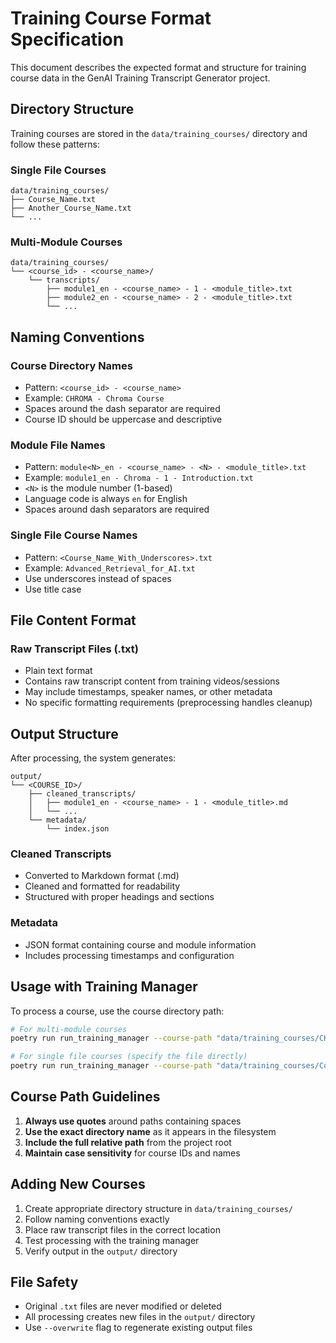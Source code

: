 # Training Course Format Specification

This document describes the expected format and structure for training course data in the GenAI Training Transcript Generator project.

## Directory Structure

Training courses are stored in the `data/training_courses/` directory and follow these patterns:

### Single File Courses
```
data/training_courses/
├── Course_Name.txt
├── Another_Course_Name.txt
└── ...
```

### Multi-Module Courses
```
data/training_courses/
└── <course_id> - <course_name>/
    └── transcripts/
        ├── module1_en - <course_name> - 1 - <module_title>.txt
        ├── module2_en - <course_name> - 2 - <module_title>.txt
        └── ...
```

## Naming Conventions

### Course Directory Names
- Pattern: `<course_id> - <course_name>`
- Example: `CHROMA - Chroma Course`
- Spaces around the dash separator are required
- Course ID should be uppercase and descriptive

### Module File Names
- Pattern: `module<N>_en - <course_name> - <N> - <module_title>.txt`
- Example: `module1_en - Chroma - 1 - Introduction.txt`
- `<N>` is the module number (1-based)
- Language code is always `en` for English
- Spaces around dash separators are required

### Single File Course Names
- Pattern: `<Course_Name_With_Underscores>.txt`
- Example: `Advanced_Retrieval_for_AI.txt`
- Use underscores instead of spaces
- Use title case

## File Content Format

### Raw Transcript Files (.txt)
- Plain text format
- Contains raw transcript content from training videos/sessions
- May include timestamps, speaker names, or other metadata
- No specific formatting requirements (preprocessing handles cleanup)

## Output Structure

After processing, the system generates:

```
output/
└── <COURSE_ID>/
    ├── cleaned_transcripts/
    │   ├── module1_en - <course_name> - 1 - <module_title>.md
    │   └── ...
    └── metadata/
        └── index.json
```

### Cleaned Transcripts
- Converted to Markdown format (.md)
- Cleaned and formatted for readability
- Structured with proper headings and sections

### Metadata
- JSON format containing course and module information
- Includes processing timestamps and configuration

## Usage with Training Manager

To process a course, use the course directory path:

```bash
# For multi-module courses
poetry run run_training_manager --course-path "data/training_courses/CHROMA - Chroma Course"

# For single file courses (specify the file directly)
poetry run run_training_manager --course-path "data/training_courses/Course_Name.txt"
```

## Course Path Guidelines

1. **Always use quotes** around paths containing spaces
2. **Use the exact directory name** as it appears in the filesystem
3. **Include the full relative path** from the project root
4. **Maintain case sensitivity** for course IDs and names

## Adding New Courses

1. Create appropriate directory structure in `data/training_courses/`
2. Follow naming conventions exactly
3. Place raw transcript files in the correct location
4. Test processing with the training manager
5. Verify output in the `output/` directory

## File Safety

- Original `.txt` files are never modified or deleted
- All processing creates new files in the `output/` directory
- Use `--overwrite` flag to regenerate existing output files